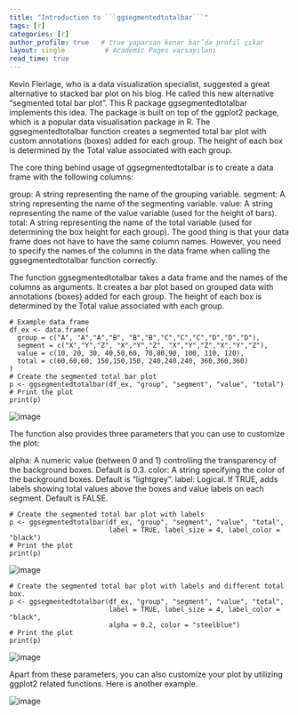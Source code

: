 ```yaml
---
title: "Introduction to ```ggsegmentedtotalbar```"
tags: [r]
categories: [r]
author_profile: true   # true yaparsan kenar bar’da profil çıkar
layout: single          # Academic Pages varsayılanı
read_time: true
---
```


Kevin Flerlage, who is a data visualization specialist, suggested a great alternative to stacked bar plot on his blog. He called this new alternative “segmented total bar plot”. This R package ggsegmentedtotalbar implements this idea. The package is built on top of the ggplot2 package, which is a popular data visualisation package in R. The ggsegmentedtotalbar function creates a segmented total bar plot with custom annotations (boxes) added for each group. The height of each box is determined by the Total value associated with each group.

The core thing behind usage of ggsegmentedtotalbar is to create a data frame with the following columns:

group: A string representing the name of the grouping variable.
segment: A string representing the name of the segmenting variable.
value: A string representing the name of the value variable (used for the height of bars).
total: A string representing the name of the total variable (used for determining the box height for each group).
The good thing is that your data frame does not have to have the same column names. However, you need to specify the names of the columns in the data frame when calling the ggsegmentedtotalbar function correctly.

The function ggsegmentedtotalbar takes a data frame and the names of the columns as arguments. It creates a bar plot based on grouped data with annotations (boxes) added for each group. The height of each box is determined by the Total value associated with each group.
```
# Example data frame
df_ex <- data.frame(
  group = c("A", "A","A","B", "B","B","C","C","C","D","D","D"),
  segment = c("X","Y","Z", "X","Y","Z", "X","Y","Z","X","Y","Z"),
  value = c(10, 20, 30, 40,50,60, 70,80,90, 100, 110, 120),
  total = c(60,60,60, 150,150,150, 240,240,240, 360,360,360)
)
# Create the segmented total bar plot
p <- ggsegmentedtotalbar(df_ex, "group", "segment", "value", "total")
# Print the plot
print(p)
```

![image](https://github.com/user-attachments/assets/ae18759b-9445-4609-a4f2-dc3a6a6ce4b2)


The function also provides three parameters that you can use to customize the plot:

alpha: A numeric value (between 0 and 1) controlling the transparency of the background boxes. Default is 0.3.
color: A string specifying the color of the background boxes. Default is “lightgrey”.
label: Logical. If TRUE, adds labels showing total values above the boxes and value labels on each segment. Default is FALSE.

```
# Create the segmented total bar plot with labels
p <- ggsegmentedtotalbar(df_ex, "group", "segment", "value", "total",
                         label = TRUE, label_size = 4, label_color = "black")
# Print the plot
print(p)
```

![image](https://github.com/user-attachments/assets/8efdff41-11ab-42fa-a23a-65fef4eb3910)

```
# Create the segmented total bar plot with labels and different total box. 
p <- ggsegmentedtotalbar(df_ex, "group", "segment", "value", "total",
                         label = TRUE, label_size = 4, label_color = "black",
                         alpha = 0.2, color = "steelblue")
# Print the plot
print(p)
```

![image](https://github.com/user-attachments/assets/32b3fbe9-20c1-4b5d-83a3-8b5b600e6214)


Apart from these parameters, you can also customize your plot by utilizing ggplot2 related functions. Here is another example.

![image](https://github.com/user-attachments/assets/2096d52d-5786-4a94-96df-c78d331d02ae)


